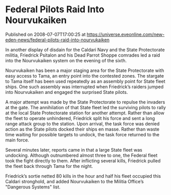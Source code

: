 # Federal Pilots Raid Into Nourvukaiken
Published on 2008-07-07T17:00:25 at https://universe.eveonline.com/new-eden-news/federal-pilots-raid-into-nourvukaiken

In another display of disdain for the Caldari Navy and the State Protectorate militia, Friedrick Psitalon and his Dead Parrot Shoppe comrades led a raid into the Nourvukaiken system on the evening of the sixth. 

Nourvukaiken has been a major staging area for the State Protectorate with easy access to Tama, an entry point into the contested zones. The stargate to Tama itself has been used repeatedly as an assembly point for State fleet ships. One such assembly was interrupted when Friedrick’s raiders jumped into Nourvukaiken and engaged the surprised State pilots. 

A major attempt was made by the State Protectorate to repulse the invaders at the gate. The annihilation of that State fleet led the surviving pilots to rally at the local State Protectorate station for another attempt. Rather than allow the fleet to operate unhindered, Friedrick split his force and sent a long range attack group to the station. Upon arrival, the task force was denied action as the State pilots docked their ships en masse. Rather than waste time waiting for possible targets to undock, the task force returned to the main force. 

Several minutes later, reports came in that a large State fleet was undocking. Although outnumbered almost three to one, the Federal fleet took the fight directly to them. After inflicting several kills, Friedrick pulled the fleet back through Tama for the night. 

Friedrick’s sortie netted 80 kills in the hour and half his fleet occupied this Caldari stronghold, and added Nourvukaiken to the Militia Office’s "Dangerous Systems" list.
